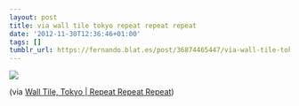 ```yaml
---
layout: post
title: via wall tile tokyo repeat repeat repeat
date: '2012-11-30T12:36:46+01:00'
tags: []
tumblr_url: https://fernando.blat.es/post/36874465447/via-wall-tile-tokyo-repeat-repeat-repeat
---
```

 ![](/tumblr_files/tumblr_meatlbSolN1qz4y16o1_540.jpg)  

(via [Wall Tile, Tokyo | Repeat Repeat Repeat](http://repeatrepeatrepeat.com/?portfolio=wall-tile-tokyo))
